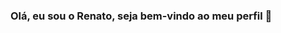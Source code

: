 ### Olá, eu sou o Renato, seja bem-vindo ao meu perfil 👋

<!--
**renatosilveira99/renatosilveira99** is a ✨ _special_ ✨ repository because its `README.md` (this file) appears on your GitHub profile.

Here are some ideas to get you started:

### Sou estudante de Engenharia de Computação, técnico em informática pelo IFSULDEMINAS e aluno do Bootcamp GoStack da @rocketseat.
Moro em Poços de Caldas - MG e pretendo me mudar para São Paulo quando me formar. Apesar do meu curso ser integral estou buscando um posição no mercado como desenvolvedor de software.

### Apesar de já ter trabalho como desenvolvedor freelancer e atuado como estágiario em uma empresa de software, atualmente estou focado nos estudos com o objetivo de me tornar Fullstack com as técnologias <h1>NodeJS, ReactJS e React Native<h1/>
 

- 🔭 I’m currently working on ... 
- 🌱 I’m currently learning ...
- 👯 I’m looking to collaborate on ...
- 🤔 I’m looking for help with ...
- 💬 Ask me about ...
- 📫 How to reach me: ...
- 😄 Pronouns: ...
- ⚡ Fun fact: ...
-->
